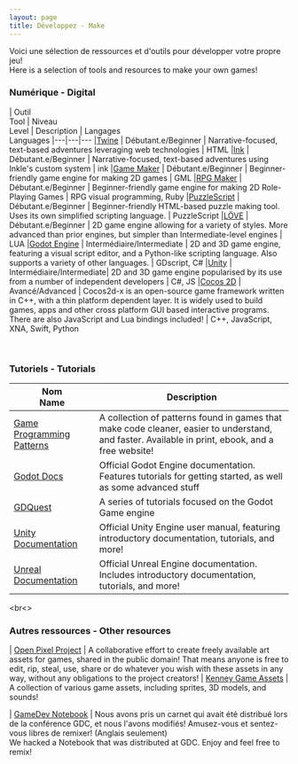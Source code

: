 ```yaml
---
layout: page
title: Développez - Make
---
```


Voici une sélection de ressources et d'outils pour développer votre propre jeu!<br>Here is a selection of tools and resources to make your own games!

### Numérique - Digital

| Outil<br>Tool | Niveau<br>Level | Description | Langages<br>Languages
|---|---|---
|[Twine](https://twinery.org/) | Débutant.e/Beginner | Narrative-focused, text-based adventures leveraging web technologies | HTML
|[Ink](https://www.inklestudios.com/ink/) | Débutant.e/Beginner | Narrative-focused, text-based adventures using Inkle's custom system | ink
|[Game Maker](http://www.yoyogames.com/gamemaker) | Débutant.e/Beginner | Beginner-friendly game engine for making 2D games | GML
|[RPG Maker](http://www.rpgmakerweb.com) | Débutant.e/Beginner | Beginner-friendly game engine for making 2D Role-Playing Games | RPG visual programming, Ruby
|[PuzzleScript](http://puzzlescript.net/) | Débutant.e/Beginner | Beginner-friendly HTML-based puzzle making tool. Uses its own simplified scripting language. | PuzzleScript
|[LÖVE](http://love2d.org) | Débutant.e/Beginner | 2D game engine allowing for a variety of styles. More advanced than prior engines, but simpler than Intermediate-level engines | LUA
|[Godot Engine](http://godotengine.org/) | Intermédiaire/Intermediate | 2D and 3D game engine, featuring a visual script editor, and a Python-like scripting language. Also supports a variety of other languages. | GDscript, C#
|[Unity](http://unity3d.com) | Intermédiaire/Intermediate| 2D and 3D game engine popularised by its use from a number of independent developers | C#, JS
|[Cocos 2D](http://cocos2d.org/) | Avancé/Advanced | Cocos2d-x is an open-source game framework written in C++, with a thin platform dependent layer. It is widely used to build games, apps and other cross platform GUI based interactive programs. There are also JavaScript and Lua bindings included! | C++, JavaScript, XNA, Swift, Python

<br>

### Tutoriels - Tutorials

| Nom<br>Name | Description 
|---|---
| [Game Programming Patterns](http://gameprogrammingpatterns.com/) | A collection of patterns found in games that make code cleaner, easier to understand, and faster. Available in print, ebook, and a free website!
| [Godot Docs](http://docs.godotengine.org/) | Official Godot Engine documentation. Features tutorials for getting started, as well as some advanced stuff
| [GDQuest](https://www.gdquest.com/) | A series of tutorials focused on the Godot Game engine
| [Unity Documentation](https://docs.unity3d.com/) | Official Unity Engine user manual, featuring introductory documentation, tutorials, and more!
| [Unreal Documentation](https://docs.unrealengine.com/en-us/) | Official Unreal Engine documentation. Includes introductory documentation, tutorials, and more!

<br<>
### Autres ressources - Other resources

| [Open Pixel Project](https://www.openpixelproject.com/) | A collaborative effort to create freely available art assets for games, shared in the public domain! That means anyone is free to edit, rip, steal, use, share or do whatever you wish with these assets in any way, without any obligations to the project creators!
| [Kenney Game Assets](https://kenney.nl/assets) | A collection of various game assets, including sprites, 3D models, and sounds!

| [GameDev Notebook](https://drive.google.com/open?id=1iFpnj2JOtNJUlkB9o8fYkaxGcKd5THo-) | Nous avons pris un carnet qui avait été distribué lors de la conférence GDC, et nous l'avons modifiés! Amusez-vous et sentez-vous libres de remixer! (Anglais seulement) <br> We hacked a Notebook that was distributed at GDC. Enjoy and feel free to remix!
